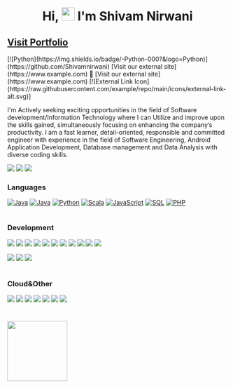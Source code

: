 <h1 align="center">Hi, <img width="30" src="https://camo.githubusercontent.com/e8e7b06ecf583bc040eb60e44eb5b8e0ecc5421320a92929ce21522dbc34c891/68747470733a2f2f6d656469612e67697068792e636f6d2f6d656469612f6876524a434c467a6361737252346961377a2f67697068792e676966"> I'm Shivam Nirwani </h1>
<link rel="stylesheet" href="https://cdnjs.cloudflare.com/ajax/libs/font-awesome/6.0.0-beta3/css/all.min.css" integrity="sha384-Gn5384xqQ1aoWXA+058RXPxPg6fy4IWvTNh0E263XmFcJlSAwiGgFAW/dAiS6JXm" crossorigin="anonymous">
<h2> <a href="https://shivamnirwani.com" target="blank">
   Visit Portfolio
</a></h2>
[![Python](https://img.shields.io/badge/-Python-000?&logo=Python)](https://github.com/Shivamnirwani)
[Visit our external site](https://www.example.com) &#xf35d;
[Visit our external site](https://www.example.com) [![External Link Icon](https://raw.githubusercontent.com/example/repo/main/icons/external-link-alt.svg)]

  
I'm Actively seeking exciting opportunities in the field of Software development/Information Technology where I can Utilize and improve upon the skills gained, simultaneously focusing on enhancing the company’s productivity. I am a fast learner, detail-oriented, responsible and committed engineer with experience in the field of Software Engineering, Android Application Development, Database management and Data Analysis with diverse coding skills.

[![](https://img.shields.io/badge/-Linkedin-FFF?&logo=Linkedin&logocolor=blue)](https://www.linkedin.com/in/shivamnirwani/)
[![](https://img.shields.io/badge/-Discord-FFF?&logo=Discord&logocolor=#0000CC)](https://discord.com/)
[![](https://cp-logo.vercel.app/codechef/codechef1?logo=true)](https://www.codechef.com/dashboard?itm_medium=navmenu&itm_campaign=dashboard)


### Languages

[![Java](https://img.icons8.com/color/48/java-coffee-cup-logo--v2.png?logo=true)](https://github.com/Shivamnirwani)
[![Java](https://img.shields.io/badge/-Java-000)](https://github.com/Shivamnirwani)
[![Python](https://img.shields.io/badge/-Python-000?&logo=Python)](https://github.com/Shivamnirwani)
[![Scala](https://img.shields.io/badge/-Scala-000?&logo=Scala)](https://github.com/Shivamnirwani)
[![JavaScript](https://img.shields.io/badge/-JavaScript-000?&logo=JavaScript)](https://github.com/Shivamnirwani)
[![SQL](https://img.shields.io/badge/-SQL-000?&logo=MySQL)](https://github.com/Shivamnirwani)
[![PHP](https://img.shields.io/badge/-PHP-000?&logo=PHP&logoColor=007396)](https://github.com/Shivamnirwani)<h1></h1>


### Development


[![](https://img.shields.io/badge/-AndroidStudio-000?&logo=Android&logoColor=092E20)](https://github.com/Shivamnirwani)
[![](https://img.shields.io/badge/-Angular-000?&logo=Angular&logoColor=DD0031)](https://github.com/Shivamnirwani)
[![](https://img.shields.io/badge/-React-000?&logo=React)](https://github.com/Shivamnirwani)
[![](https://img.shields.io/badge/-HTML-000?&logo=html5)](https://github.com/Shivamnirwani)
[![](https://img.shields.io/badge/-CSS-000?&logo=css3&logoColor=1572B6)](https://github.com/Shivamnirwani)
[![](https://img.shields.io/badge/-Node.js-000?&logo=node.js)](https://github.com/Shivamnirwani)
[![](https://img.shields.io/badge/-Express-000?&logo=express)](https://github.com/Shivamnirwani)
[![](https://img.shields.io/badge/-oracle-000?&logo=oracle)](https://github.com/Shivamnirwani)
[![](https://img.shields.io/badge/-maongodb-000?&logo=mongodb)](https://github.com/Shivamnirwani)
[![](https://img.shields.io/badge/-SQLite-000?&logo=Sqlite)](https://github.com/Shivamnirwani)
[![](https://img.shields.io/badge/-MySql-000?&logo=MySql)](https://github.com/Shivamnirwani)

[![](https://img.shields.io/badge/-Flask-000?&logo=Flask)](https://github.com/Shivamnirwani)
[![](https://img.shields.io/badge/-Django-000?&logo=Django&logoColor=092E20)](https://github.com/Shivamnirwani)
[![](https://img.shields.io/badge/-Laravel-000?&logo=Laravel&logoColor=007396)](https://github.com/Shivamnirwani)<h1></h1>


### Cloud&Other 

[![](https://img.shields.io/badge/-AWS-000?&logo=Amazon-AWS&logoColor=F90)](https://github.com/Shivamnirwani)
[![](https://img.shields.io/badge/Azure-000?&logo=microsoft-azure&logoColor=008AD7)](https://github.com/Shivamnirwani)
[![](https://img.shields.io/badge/GoogleCloud-000?&logo=google-cloud&logoColor=008AD7)](https://github.com/Shivamnirwani)
[![](https://img.shields.io/badge/-Git-000?&logo=Git)](https://github.com/Shivamnirwani)
[![](https://img.shields.io/badge/-Docker-000?&logo=Docker)](https://github.com/Shivamnirwani)
[![](https://img.shields.io/badge/-Firebase-000?&logo=Firebase&logoColor=007396)](https://github.com/Shivamnirwani)
[![](https://img.shields.io/badge/-Postman-000?&logo=Postman&logoColor=007396)](https://github.com/Shivamnirwani)<h1></h1>
  


<a href="https://github.com/Shivamnirwani">
  <img height="137px" src="https://github-readme-stats.vercel.app/api/top-langs/?username=shivamnirwani&hide=html&hide_title=true&hide_border=true&layout=compact&langs_count=6&text_color=000&icon_color=fff&bg_color=0,52fa5a,4dfcff,c64dff&theme=graywhite" />
</a>


